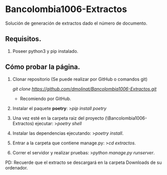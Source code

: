 # Bancolombia1006-Extractos
Solución de generación de extractos dado el número de documento.

## Requisitos.
1. Poseer python3 y pip instalado.

## Cómo probar la página.
1. Clonar repositorio (Se puede realizar por GitHub o comandos git)
   
   *git clone https://github.com/dmolinat/Bancolombia1006-Extractos.git*
   * Recomiendo por GitHub.

2. Instalar el paquete **poetry**: >*pip install poetry*
3. Una vez esté en la carpeta raiz del proyecto (\Bancolombia1006-Extractos) ejecutar: >*poetry shell*
4. Instalar las dependencias ejecutando: >*poetry install*.
5. Entrar a la carpeta que contiene manage.py: >*cd extractos*.
6. Correr el servidor y realizar pruebas: >*python manage.py runserver*.

PD: Recuerde que el extracto se descargará en la carpeta Downloads de su ordenador. 
